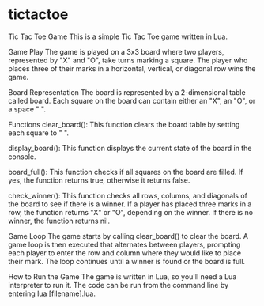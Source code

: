 # tictactoe
Tic Tac Toe Game
This is a simple Tic Tac Toe game written in Lua.

Game Play
The game is played on a 3x3 board where two players, represented by "X" and "O", take turns marking a square. The player who places three of their marks in a horizontal, vertical, or diagonal row wins the game.

Board Representation
The board is represented by a 2-dimensional table called board. Each square on the board can contain either an "X", an "O", or a space " ".

Functions
clear_board(): This function clears the board table by setting each square to " ".

display_board(): This function displays the current state of the board in the console.

board_full(): This function checks if all squares on the board are filled. If yes, the function returns true, otherwise it returns false.

check_winner(): This function checks all rows, columns, and diagonals of the board to see if there is a winner. If a player has placed three marks in a row, the function returns "X" or "O", depending on the winner. If there is no winner, the function returns nil.

Game Loop
The game starts by calling clear_board() to clear the board. A game loop is then executed that alternates between players, prompting each player to enter the row and column where they would like to place their mark. The loop continues until a winner is found or the board is full.

How to Run the Game
The game is written in Lua, so you'll need a Lua interpreter to run it. The code can be run from the command line by entering lua [filename].lua.
